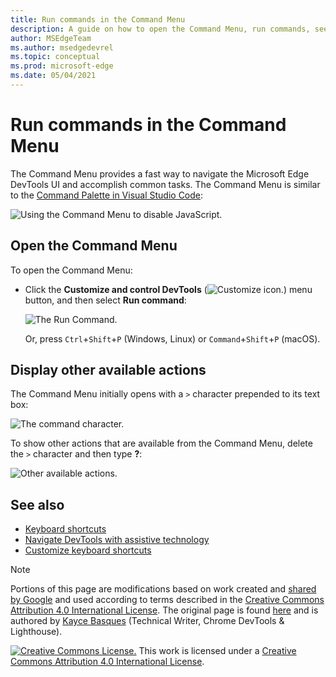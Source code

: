 ```yaml
---
title: Run commands in the Command Menu
description: A guide on how to open the Command Menu, run commands, see other actions, and more.
author: MSEdgeTeam
ms.author: msedgedevrel
ms.topic: conceptual
ms.prod: microsoft-edge
ms.date: 05/04/2021
---
```

<!-- Copyright Kayce Basques

   Licensed under the Apache License, Version 2.0 (the "License");
   you may not use this file except in compliance with the License.
   You may obtain a copy of the License at

       https://www.apache.org/licenses/LICENSE-2.0

   Unless required by applicable law or agreed to in writing, software
   distributed under the License is distributed on an "AS IS" BASIS,
   WITHOUT WARRANTIES OR CONDITIONS OF ANY KIND, either express or implied.
   See the License for the specific language governing permissions and
   limitations under the License.  -->
# Run commands in the Command Menu

The Command Menu provides a fast way to navigate the Microsoft Edge DevTools UI and accomplish common tasks.  The Command Menu is similar to the [Command Palette in Visual Studio Code](https://code.visualstudio.com/docs/getstarted/userinterface#_command-palette):

![Using the Command Menu to disable JavaScript.](../media/command-menu-run-command-java.msft.png)


<!-- ====================================================================== -->
## Open the Command Menu

To open the Command Menu:

*  Click the **Customize and control DevTools** (![Customize icon.](../media/customize-devtools-icon-light-theme.png)) menu button, and then select **Run command**:

   ![The Run Command.](../media/command-menu-options-run-command.msft.png)

   Or, press `Ctrl`+`Shift`+`P` (Windows, Linux) or `Command`+`Shift`+`P` (macOS).



<!-- ====================================================================== -->
## Display other available actions

The Command Menu initially opens with a `>` character prepended to its text box:

![The command character.](../media/command-menu-run-command.msft.png)

To show other actions that are available from the Command Menu, delete the `>` character and then type **?**:

![Other available actions.](../media/command-menu-help.msft.png)


<!-- ====================================================================== -->
## See also

* [Keyboard shortcuts](../shortcuts/index.md)
* [Navigate DevTools with assistive technology](../accessibility/navigation.md)
* [Customize keyboard shortcuts](../customize/shortcuts.md)


<!-- ====================================================================== -->
> [!NOTE]
> Portions of this page are modifications based on work created and [shared by Google](https://developers.google.com/terms/site-policies) and used according to terms described in the [Creative Commons Attribution 4.0 International License](https://creativecommons.org/licenses/by/4.0).
> The original page is found [here](https://developers.google.com/web/tools/chrome-devtools/command-menu/index) and is authored by [Kayce Basques](https://developers.google.com/web/resources/contributors/kaycebasques) (Technical Writer, Chrome DevTools & Lighthouse).

[![Creative Commons License.](https://i.creativecommons.org/l/by/4.0/88x31.png)](https://creativecommons.org/licenses/by/4.0)
This work is licensed under a [Creative Commons Attribution 4.0 International License](https://creativecommons.org/licenses/by/4.0).
